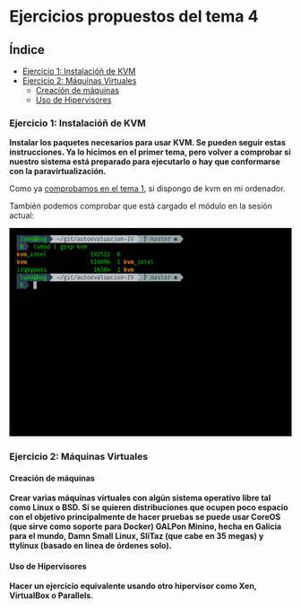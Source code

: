 # Ejercicios propuestos del tema 4

## Índice

<!-- TOC depthFrom:3 depthTo:6 withLinks:1 updateOnSave:1 orderedList:0 -->

- [Ejercicio 1: Instalacióñ de KVM](#ejercicio-1-instalacióñ-de-kvm)
- [Ejercicio 2: Máquinas Virtuales](#ejercicio-2-máquinas-virtuales)
	- [Creación de máquinas](#creación-de-máquinas)
	- [Uso de Hipervisores](#uso-de-hipervisores)

<!-- /TOC -->

### Ejercicio 1: Instalacióñ de KVM
**Instalar los paquetes necesarios para usar KVM. Se pueden seguir estas instrucciones. Ya lo hicimos en el primer tema, pero volver a comprobar si nuestro sistema está preparado para ejecutarlo o hay que conformarse con la paravirtualización.**

Como ya [comprobamos en el tema 1]((https://github.com/lulivi/autoevaluacion-IV/blob/master/ejercicios_tema_1.md#ejercicio-4)), si dispongo de kvm en mi ordenador.

También podemos comprobar que está cargado el módulo en la sesión actual:

![kvm module](./img/t5-ej1-kvm_loaded.png)

### Ejercicio 2: Máquinas Virtuales

#### Creación de máquinas
**Crear varias máquinas virtuales con algún sistema operativo libre tal como Linux o BSD. Si se quieren distribuciones que ocupen poco espacio con el objetivo principalmente de hacer pruebas se puede usar CoreOS (que sirve como soporte para Docker) GALPon Minino, hecha en Galicia para el mundo, Damn Small Linux, SliTaz (que cabe en 35 megas) y ttylinux (basado en línea de órdenes solo).**

#### Uso de Hipervisores
**Hacer un ejercicio equivalente usando otro hipervisor como Xen, VirtualBox o Parallels.**
